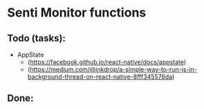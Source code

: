 # Senti Monitor functions

## Todo (tasks):
- AppState 
	- (https://facebook.github.io/react-native/docs/appstate) 
	- (https://medium.com/@inkdrop/a-simple-way-to-run-js-in-background-thread-on-react-native-8fff345576da)


## Done:
